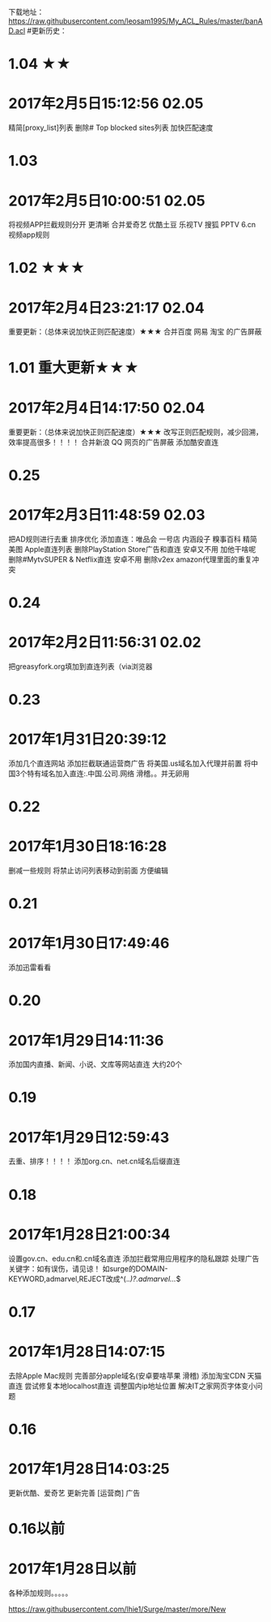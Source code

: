 ﻿下载地址：https://raw.githubusercontent.com/leosam1995/My_ACL_Rules/master/banAD.acl
#更新历史：

# 1.04 ★★
# 2017年2月5日15:12:56 02.05
精简[proxy_list]列表
删除# Top blocked sites列表 加快匹配速度

# 1.03 
# 2017年2月5日10:00:51 02.05
将视频APP拦截规则分开 更清晰
合并爱奇艺 优酷土豆 乐视TV 搜狐 PPTV 6.cn 视频app规则

# 1.02 ★★★
# 2017年2月4日23:21:17  02.04
重要更新：（总体来说加快正则匹配速度）★★★
合并百度 网易 淘宝 的广告屏蔽

# 1.01 重大更新★★★
# 2017年2月4日14:17:50  02.04
重要更新：（总体来说加快正则匹配速度）★★★
改写正则匹配规则，减少回溯，效率提高很多！！！！
合并新浪 QQ 网页的广告屏蔽
添加酷安直连

# 0.25
# 2017年2月3日11:48:59  02.03
把AD规则进行去重 排序优化
添加直连：唯品会 一号店 内涵段子 糗事百科
精简 美图 Apple直连列表
删除PlayStation Store广告和直连 安卓又不用 加他干啥呢
删除#MytvSUPER & Netflix直连 安卓不用
删除v2ex amazon代理里面的重复冲突

# 0.24
# 2017年2月2日11:56:31  02.02
把greasyfork.org填加到直连列表（via浏览器

# 0.23
# 2017年1月31日20:39:12
添加几个直连网站
添加拦截联通运营商广告
将美国.us域名加入代理并前置
将中国3个特有域名加入直连:.中国.公司.网络 滑稽。。并无卵用

# 0.22
# 2017年1月30日18:16:28
删减一些规则
将禁止访问列表移动到前面 方便编辑

# 0.21
# 2017年1月30日17:49:46
添加迅雷看看

# 0.20
# 2017年1月29日14:11:36
添加国内直播、新闻、小说、文库等网站直连 大约20个

# 0.19
# 2017年1月29日12:59:43
去重、排序！！！！
添加org.cn、net.cn域名后缀直连

# 0.18
# 2017年1月28日21:00:34
设置gov.cn、edu.cn和.cn域名直连
添加拦截常用应用程序的隐私跟踪
处理广告关键字：如有误伤，请见谅！
如surge的DOMAIN-KEYWORD,admarvel,REJECT改成^(.*\.)?.*admarvel.*\..*$

# 0.17
# 2017年1月28日14:07:15
去除Apple Mac规则 完善部分apple域名(安卓要啥苹果 滑稽)
添加淘宝CDN 天猫 直连
尝试修复本地localhost直连
调整国内ip地址位置
解决IT之家网页字体变小问题

# 0.16
# 2017年1月28日14:03:25
更新优酷、爱奇艺 
更新完善 [运营商] 广告

# 0.16以前
# 2017年1月28日以前
各种添加规则。。。。。


https://raw.githubusercontent.com/lhie1/Surge/master/more/New